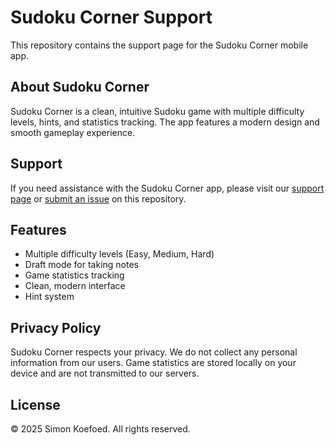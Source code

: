 # Sudoku Corner Support

This repository contains the support page for the Sudoku Corner mobile app.

## About Sudoku Corner

Sudoku Corner is a clean, intuitive Sudoku game with multiple difficulty levels, hints, and statistics tracking. The app features a modern design and smooth gameplay experience.

## Support

If you need assistance with the Sudoku Corner app, please visit our [support page](https://simon-koefoed.github.io/sudoku-support/) or [submit an issue](https://github.com/Simon-Koefoed/sudoku-support/issues) on this repository.

## Features

- Multiple difficulty levels (Easy, Medium, Hard)
- Draft mode for taking notes
- Game statistics tracking
- Clean, modern interface
- Hint system

## Privacy Policy

Sudoku Corner respects your privacy. We do not collect any personal information from our users. Game statistics are stored locally on your device and are not transmitted to our servers.

## License

© 2025 Simon Koefoed. All rights reserved.
